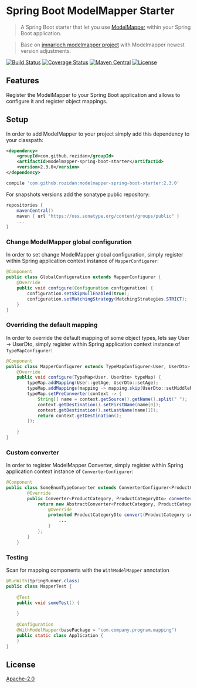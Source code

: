 # Spring Boot ModelMapper Starter
> A Spring Boot starter that let you use [ModelMapper](http://modelmapper.org) within your Spring Boot application.

> Base on [jmnarloch modelmapper project](https://github.com/jmnarloch/modelmapper-spring-boot-starter) with Modelmapper newest version adjustments.

[![Build Status](https://travis-ci.org/rozidan/modelmapper-spring-boot-starter.svg?branch=master)](https://travis-ci.org/rozidan/modelmapper-spring-boot-starter)
[![Coverage Status](https://coveralls.io/repos/github/rozidan/modelmapper-spring-boot-starter/badge.svg?branch=master)](https://coveralls.io/github/rozidan/modelmapper-spring-boot-starter?branch=master)
[![Maven Central](https://maven-badges.herokuapp.com/maven-central/com.github.rozidan/modelmapper-spring-boot-starter/badge.svg)](https://maven-badges.herokuapp.com/maven-central/com.github.rozidan/modelmapper-spring-boot-starter/)
[![License](http://img.shields.io/:license-apache-brightgreen.svg)](http://www.apache.org/licenses/LICENSE-2.0.html)

## Features
Register the ModelMapper to your Spring Boot application and allows to configure it and register object mappings.

## Setup
In order to add ModelMapper to your project simply add this dependency to your classpath:
```xml
<dependency>
    <groupId>com.github.rozidan</groupId>
    <artifactId>modelmapper-spring-boot-starter</artifactId>
    <version>2.3.0</version>
</dependency>
```

```groovy
compile 'com.github.rozidan:modelmapper-spring-boot-starter:2.3.0'
```
For snapshots versions add the sonatype public repository:
```groovy
repositories {
    mavenCentral()
    maven { url "https://oss.sonatype.org/content/groups/public" }
    ...
}
```

### Change ModelMapper global configuration
In order to set change ModelMapper global configuration, simply register within Spring application context instance of  `MapperConfigurer`:
```java
@Component
public class GlobalConfiguration extends MapperConfigurer {
    @Override
    public void configure(Configuration configuration) {
        configuration.setSkipNullEnabled(true);
        configuration.setMatchingStrategy(MatchingStrategies.STRICT);
    }
}
```

### Overriding the default mapping
In order to override the default mapping of some object types, lets say User -> UserDto, simply register within Spring application context instance of `TypeMapConfigurer`:
```java
@Component
public class MapperConfigurer extends TypeMapConfigurer<User, UserDto> {
    @Override
    public void configure(TypeMap<User, UserDto> typeMap) {
        typeMap.addMapping(User::getAge, UserDto::setAge);
        typeMap.addMappings(mapping -> mapping.skip(UserDto::setMiddleName));
        typeMap.setPreConverter(context -> {
            String[] name = context.getSource().getName().split(" ");
            context.getDestination().setFirstName(name[0]);
            context.getDestination().setLastName(name[1]);
            return context.getDestination();
        });
        
    }
}
```

### Custom converter
In order to register ModelMapper Converter, simply register within Spring application context instance of `ConverterConfigurer`:
```java
@Component
public class SomeEnumTypeConverter extends ConverterConfigurer<ProductCategory, ProductCategoryDto> {
        @Override
        public Converter<ProductCategory, ProductCategoryDto> converter() {
            return new AbstractConverter<ProductCategory, ProductCategoryDto>() {
                @Override
                protected ProductCategoryDto convert(ProductCategory source) {
                    ...
                }
            };
        }
    }
```

### Testing
Scan for mapping components with the `WithModelMapper` annotation 
```java
@RunWith(SpringRunner.class)
public class MapperTest {
    
    @Test
    public void someTest() {
        
    }
    
    @Configuration
    @WithModelMapper(basePackage = "com.company.program.mapping")
    public static class Application {
    }
}
```

## License
[Apache-2.0](http://www.apache.org/licenses/LICENSE-2.0)
